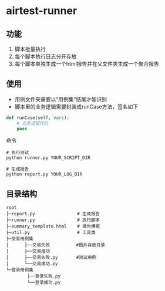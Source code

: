 # airtest-runner

## 功能

1. 脚本批量执行
2. 每个脚本执行日志分开存放
3. 每个脚本单独生成一个html报告并在父文件夹生成一个聚合报告

## 使用

- 用例文件夹需要以“用例集”结尾才能识别
- 脚本里的业务逻辑需要封装成runCase方法，签名如下

```python
def runCase(self, vars):
    # 业务逻辑代码
    pass
```

命令

```shell
# 执行测试
python runner.py YOUR_SCRIPT_DIR

# 生成报告
python report.py YOUR_LOG_DIR
```

## 目录结构

```shell
root
├─report.py                # 生成报告
├─runner.py                # 执行脚本
├─summary_template.html    # 报告模板
├─util.py                  # 工具类
├─交易用例集
│      ├──交易失败          #图片存放目录
│      ├──交易成功
│      ├──交易失败.py       #测试用例
│      └──交易成功.py
└─登录用例集
        ├──登录失败.py
        └──登录成功.py
```
